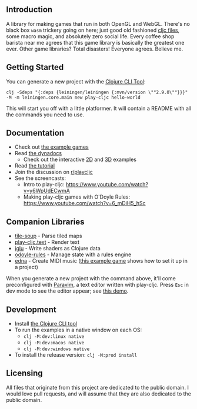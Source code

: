 ## Introduction

A library for making games that run in both OpenGL and WebGL. There's no black box `wasm` trickery going on here; just good old fashioned [cljc files](https://clojure.org/guides/reader_conditionals), some macro magic, and absolutely zero social life. Every coffee shop barista near me agrees that this game library is basically the greatest one ever. Other game libraries? Total disasters! Everyone agrees. Believe me.

## Getting Started

You can generate a new project with the [Clojure CLI Tool](https://clojure.org/guides/getting_started#_clojure_installer_and_cli_tools):

`clj -Sdeps "{:deps {leiningen/leiningen {:mvn/version \""2.9.0\""}}}" -M -m leiningen.core.main new play-cljc hello-world`

This will start you off with a little platformer. It will contain a README with all the commands you need to use.

## Documentation

* Check out [the example games](https://github.com/oakes/play-cljc-examples)
* Read [the dynadocs](https://oakes.github.io/play-cljc/cljs/play-cljc.gl.core.html)
  * Check out the interactive [2D](https://oakes.github.io/play-cljc/cljs/play-cljc.gl.examples-2d.html) and [3D](https://oakes.github.io/play-cljc/cljs/play-cljc.gl.examples-3d.html) examples
* Read [the tutorial](TUTORIAL.md)
* Join the discussion on [r/playcljc](https://www.reddit.com/r/playcljc/)
* See the screencasts:
  * Intro to play-cljc: https://www.youtube.com/watch?v=y6WpUdECwmA
  * Making play-cljc games with O'Doyle Rules: https://www.youtube.com/watch?v=6_mDiH5_hSc

## Companion Libraries

* [tile-soup](https://github.com/oakes/tile-soup) - Parse tiled maps
* [play-cljc.text](https://github.com/oakes/play-cljc.text) - Render text
* [iglu](https://github.com/oakes/iglu) - Write shaders as Clojure data
* [odoyle-rules](https://github.com/oakes/odoyle-rules) - Manage state with a rules engine
* [edna](https://github.com/oakes/edna) - Create MIDI music ([this example game](https://github.com/oakes/play-cljc-examples/tree/master/super-koalio) shows how to set it up in a project)

When you generate a new project with the command above, it'll come preconfigured with [Paravim](https://github.com/oakes/Paravim), a text editor written with play-cljc. Press `Esc` in dev mode to see the editor appear; see [this demo](https://youtu.be/BBw6ZwWFXwQ?t=752).

## Development

* Install [the Clojure CLI tool](https://clojure.org/guides/getting_started#_clojure_installer_and_cli_tools)
* To run the examples in a native window on each OS:
  * `clj -M:dev:linux native`
  * `clj -M:dev:macos native`
  * `clj -M:dev:windows native`
* To install the release version: `clj -M:prod install`

## Licensing

All files that originate from this project are dedicated to the public domain. I would love pull requests, and will assume that they are also dedicated to the public domain.
